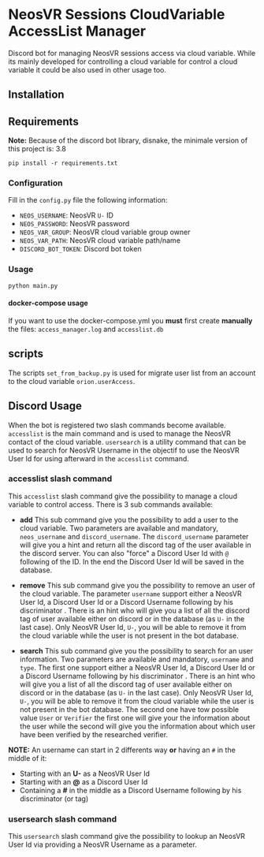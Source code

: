 # NeosVR Sessions CloudVariable AccessList Manager

Discord bot for managing NeosVR sessions access via cloud variable.
While its mainly developed for controlling a cloud variable for control a cloud variable
it could be also used in other usage too.

## Installation

## Requirements

**Note:** Because of the discord bot library, disnake, the minimale version
of this project is: 3.8

```
pip install -r requirements.txt
```

### Configuration

Fill in the `config.py` file the following information:
- `NEOS_USERNAME`: NeosVR `U-` ID
- `NEOS_PASSWORD`: NeosVR password
- `NEOS_VAR_GROUP`: NeosVR cloud variable group owner
- `NEOS_VAR_PATH`: NeosVR cloud variable path/name
- `DISCORD_BOT_TOKEN`: Discord bot token

### Usage

```
python main.py
```

#### docker-compose usage

If you want to use the docker-compose.yml you **must** first create **manually**
the files: `access_manager.log` and `accesslist.db`

## scripts

The scripts `set_from_backup.py` is used for migrate user list from an account
to the cloud variable `orion.userAccess`.

## Discord Usage

When the bot is registered two slash commands become available. `accesslist` is the main command and is used to manage the NeosVR contact of the cloud variable. `usersearch` is a utility command that can be used to search for NeosVR Username in the objectif to use the NeosVR User Id for using afterward in the `accesslist` command.

### accesslist slash command

This `accesslist` slash command give the possibility to manage a cloud variable to control access.
There is 3 sub commands available:

- **add** This sub command give you the possibility to add a user to the cloud variable. Two parameters are available and mandatory, `neos_username` and `discord_username`. The `discord_username` parameter will give you a hint and return all the discord tag of the user available in the discord server. You can also "force" a Discord User Id with `@` following of the ID. In the end the Discord User Id will be saved in the database.

- **remove** This sub command give you the possibility to  remove an user of the cloud variable. The parameter `username` support either a NeosVR User Id, a Discord User Id or a Discord Username following by his discriminator .  There is an hint who will give you a list of all the discord tag of user available either on discord or in the database (as `U-` in the last case). Only NeosVR User Id, `U-`, you will be able to remove it from the cloud variable while the user is not present in the bot database.

- **search** This sub command give you the possibility to search for an user information. Two parameters are available and mandatory, `username` and `type`. 
  The first one support either a NeosVR User Id, a Discord User Id or a Discord Username following by his discriminator .  There is an hint who will give you a list of all the discord tag of user available either on discord or in the database (as `U-` in the last case).  Only NeosVR User Id, `U-`, you will be able to remove it from the cloud variable while the user is not present in the bot database.
  The second one have tow possible value `User` or `Verifier` the first one will give your the information about the user while the second will give you the information about which user have been verified by the researched verifier.

**NOTE:** An username can start in 2 differents way **or** having an `#` in the middle of it:
- Starting with an **U-** as a NeosVR User Id
- Starting with an **@** as a Discord User Id
- Containing a **#** in the middle as a Discord Username following by his discriminator (or tag)

### usersearch slash command

This `usersearch` slash command give the possibility to lookup an NeosVR User Id via providing a NeosVR Username as a parameter.